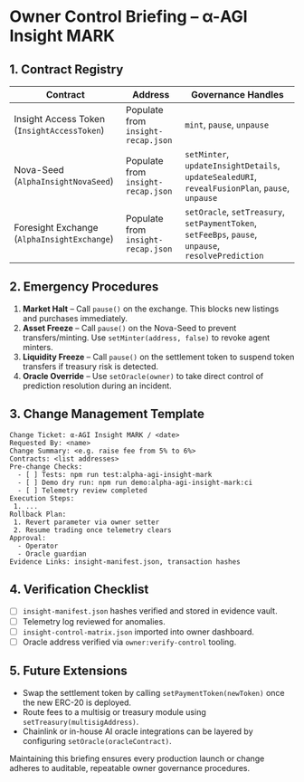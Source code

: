 # Owner Control Briefing – α-AGI Insight MARK

## 1. Contract Registry

| Contract | Address | Governance Handles |
| --- | --- | --- |
| Insight Access Token (`InsightAccessToken`) | Populate from `insight-recap.json` | `mint`, `pause`, `unpause` |
| Nova-Seed (`AlphaInsightNovaSeed`) | Populate from `insight-recap.json` | `setMinter`, `updateInsightDetails`, `updateSealedURI`, `revealFusionPlan`, `pause`, `unpause` |
| Foresight Exchange (`AlphaInsightExchange`) | Populate from `insight-recap.json` | `setOracle`, `setTreasury`, `setPaymentToken`, `setFeeBps`, `pause`, `unpause`, `resolvePrediction` |

## 2. Emergency Procedures

1. **Market Halt** – Call `pause()` on the exchange. This blocks new listings and purchases immediately.
2. **Asset Freeze** – Call `pause()` on the Nova-Seed to prevent transfers/minting. Use `setMinter(address, false)` to revoke agent minters.
3. **Liquidity Freeze** – Call `pause()` on the settlement token to suspend token transfers if treasury risk is detected.
4. **Oracle Override** – Use `setOracle(owner)` to take direct control of prediction resolution during an incident.

## 3. Change Management Template

```
Change Ticket: α-AGI Insight MARK / <date>
Requested By: <name>
Change Summary: <e.g. raise fee from 5% to 6%>
Contracts: <list addresses>
Pre-change Checks:
  - [ ] Tests: npm run test:alpha-agi-insight-mark
  - [ ] Demo dry run: npm run demo:alpha-agi-insight-mark:ci
  - [ ] Telemetry review completed
Execution Steps:
 1. ...
Rollback Plan:
 1. Revert parameter via owner setter
 2. Resume trading once telemetry clears
Approval:
  - Operator
  - Oracle guardian
Evidence Links: insight-manifest.json, transaction hashes
```

## 4. Verification Checklist

- [ ] `insight-manifest.json` hashes verified and stored in evidence vault.
- [ ] Telemetry log reviewed for anomalies.
- [ ] `insight-control-matrix.json` imported into owner dashboard.
- [ ] Oracle address verified via `owner:verify-control` tooling.

## 5. Future Extensions

- Swap the settlement token by calling `setPaymentToken(newToken)` once the new ERC-20 is deployed.
- Route fees to a multisig or treasury module using `setTreasury(multisigAddress)`.
- Chainlink or in-house AI oracle integrations can be layered by configuring `setOracle(oracleContract)`.

Maintaining this briefing ensures every production launch or change adheres to auditable, repeatable owner governance procedures.
